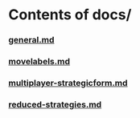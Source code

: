 # Contents of docs/

### [general.md](./general.md)

### [movelabels.md](./movelabels.md)

### [multiplayer-strategicform.md](./multiplayer-strategicform.md)

### [reduced-strategies.md](./reduced-strategies.md)
